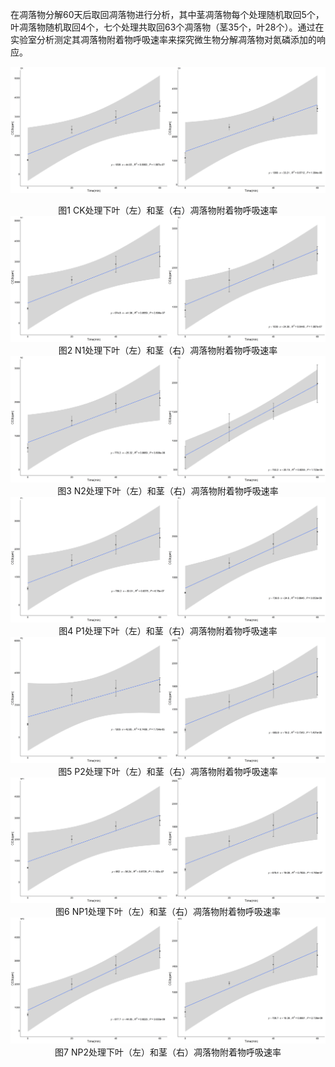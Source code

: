 在凋落物分解60天后取回凋落物进行分析，其中茎凋落物每个处理随机取回5个，叶凋落物随机取回4个，七个处理共取回63个凋落物（茎35个，叶28个）。通过在实验室分析测定其凋落物附着物呼吸速率来探究微生物分解凋落物对氮磷添加的响应。

<img src="../../plots/litter_respiration/first_CK_leaf.png" width="50%" /><img src="../../plots/litter_respiration/first_CK_stem.png" width="50%" />
<center>
图1 CK处理下叶（左）和茎（右）凋落物附着物呼吸速率
</center>
<img src="../../plots/litter_respiration/first_N1_leaf.png" width="50%" /><img src="../../plots/litter_respiration/first_N1_stem.png" width="50%" />
<center>
图2 N1处理下叶（左）和茎（右）凋落物附着物呼吸速率
</center>
<img src="../../plots/litter_respiration/first_N2_leaf.png" width="50%" /><img src="../../plots/litter_respiration/first_N2_stem.png" width="50%" />
<center>
图3 N2处理下叶（左）和茎（右）凋落物附着物呼吸速率
</center>
<img src="../../plots/litter_respiration/first_P1_leaf.png" width="50%" /><img src="../../plots/litter_respiration/first_P1_stem.png" width="50%" />
<center>
图4 P1处理下叶（左）和茎（右）凋落物附着物呼吸速率
</center>
<img src="../../plots/litter_respiration/first_P2_leaf.png" width="50%" /><img src="../../plots/litter_respiration/first_P2_stem.png" width="50%" />
<center>
图5 P2处理下叶（左）和茎（右）凋落物附着物呼吸速率
</center>
<img src="../../plots/litter_respiration/first_NP1_leaf.png" width="50%" /><img src="../../plots/litter_respiration/first_NP1_stem.png" width="50%" />
<center>
图6 NP1处理下叶（左）和茎（右）凋落物附着物呼吸速率
</center>
<img src="../../plots/litter_respiration/first_NP2_leaf.png" width="50%" /><img src="../../plots/litter_respiration/first_NP2_stem.png" width="50%" />
<center>
图7 NP2处理下叶（左）和茎（右）凋落物附着物呼吸速率
</center>

